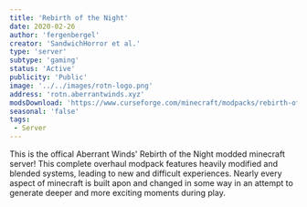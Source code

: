 ```yaml
---
title: 'Rebirth of the Night'
date: 2020-02-26
author: 'fergenbergel'
creator: 'SandwichHorror et al.'
type: 'server'
subtype: 'gaming'
status: 'Active'
publicity: 'Public'
image: '../../images/rotn-logo.png'
address: 'rotn.aberrantwinds.xyz'
modsDownload: 'https://www.curseforge.com/minecraft/modpacks/rebirth-of-the-night'
seasonal: 'false'
tags:
 - Server
---
```


This is the offical Aberrant Winds' Rebirth of the Night modded minecraft server! This complete overhaul modpack features heavily modified and blended systems, leading to new and difficult experiences. Nearly every aspect of minecraft is built apon and changed in some way in an attempt to generate deeper and more exciting moments during play.